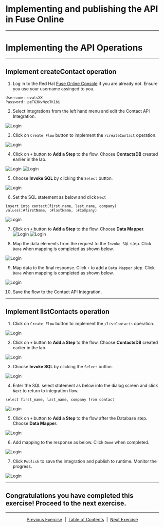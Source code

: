 
# Implementing and publishing the API in Fuse Online  

____

#  Implementing the API Operations  

____

## Implement createContact operation

1. Log in to the Red Hat [Fuse Online Console][2] if you are already not. Ensure you use your username assinged to you.
```
Username: evalsXX
Password: peTG3NvNzcTK1bi
```
2. Select Integrations from the left hand menu and edit the Contact API Integration.

![Login](images/EditAPIOperations.png)

3. Click on ```Create Flow``` button to implement the ```/createContact``` operation.

![Login](images/EditCreateContact.png)

4. Click on ```+``` button to **Add a Step** to the flow. Choose **ContactsDB** created earlier in the lab.

![Login](images/AddDBStep.png)
![Login](images/ChooseContactsDB.png)

5. Choose **Invoke SQL** by clicking the ```Select``` button. 

![Login](images/InvokeSQL.png)


6.  Set the SQL statement as below and click ```Next```
```
insert into contact(first_name, last_name, company) values(:#firstName, :#lastName, :#Company)
```
![Login](images/SetInsertSQL.png)

7. Click on ```+``` button to **Add a Step** to the flow. Choose **Data Mapper**.
![Login](images/AddDataMapper.png)
![Login](images/ChooseDataMapper.png)

8. Map the data elements from the request to the ```Invoke SQL``` step. Click ```Done``` when mapping is completed as shown below.

![Login](images/MapCreateData.png)

9. Map data to the final response. Click ```+``` to add a ```Data Mapper``` step. Click ```Done``` when mapping is completed as shown below.

![Login](images/CreateResponseMap.png)

10. Save the flow to the Contact API Integration.

____

## Implement listContacts operation

1.  Click on ```Create Flow``` button to implement the ```/listContacts``` operation.

![Login](images/EditListContacts.png)

2.  Click on ```+``` button to **Add a Step** to the flow. Choose **ContactsDB** created earlier in the lab.

![Login](images/ChooseContactDB.png)

3. Choose **Invoke SQL** by clicking the ```Select``` button. 

![Login](images/InvokeSQL.png)

4. Enter the SQL select statement as below into the dialog screen and click ```Next``` to return to integration flow.

```
select first_name, last_name, company from contact
```

![Login](images/EnterSQLSelect.png)

5. Click on ```+``` button to **Add a Step** to the flow after the Database step. Choose **Data Mapper**.

![Login](images/AddDataMapperListResponse.png)

6. Add mapping to the response as below. Click ```Done``` when completed.

![Login](images/ListResponseMap.png)

7. Click ```Publish``` to save the integration and publish to runtime. Monitor the progress.

![Login](images/Published.png)

____
## Congratulations you have completed this exercise! Proceed to the next exercise.
____
<p align="center">
  <a href="/03%20-%20Creating%20API%20in%20Fuse%20Online.MD">Previous Exercise</a> &nbsp;|
  &nbsp;<a href="/README.md">Table of Contents</a> &nbsp;|
  &nbsp;<a href="/05%20-%20Exposing%20%26%20Invoking%20API.md">Next Exercise</a>
</p>

[1]: https://tutorial-web-app-webapp.apps.dfw-7226.example.opentlc.com/
[2]: https://fuse-2dd27faf-dfda-11ea-a6a0-0a580a010007.apps.dfw-7226.example.opentlc.com/
[3]: https://3scale-admin.apps.dfw-7226.example.opentlc.com/
